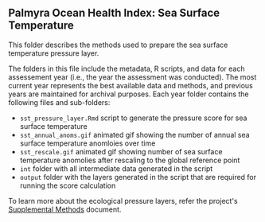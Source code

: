 ## Palmyra Ocean Health Index: Sea Surface Temperature

This folder describes the methods used to prepare the sea surface temperature pressure layer. 


The folders in this file include the metadata, R scripts, and data for each assessement year (i.e., the year the assessment was conducted). The most current year represents the best available data and methods, and previous years are maintained for archival purposes. Each year folder contains the following files and sub-folders:     

- `sst_pressure_layer.Rmd` script to generate the pressure score for sea surface temperature       
- `sst_annual_anoms.gif` animated gif showing the number of annual sea surface temperature anomloies over time   
- `sst_rescale.gif` animated gif showing number of sea surface temperature anomolies after rescaling to the global reference point   
- `int` folder with all intermediate data generated in the script    
- `output` folder with the layers generated in the script that are required for running the score calculation       

To learn more about the ecological pressure layers, refer the project's [Supplemental Methods](https://ohi-4site.github.io/pal-scores/documents/methods-results/Supplement.html) document.   






